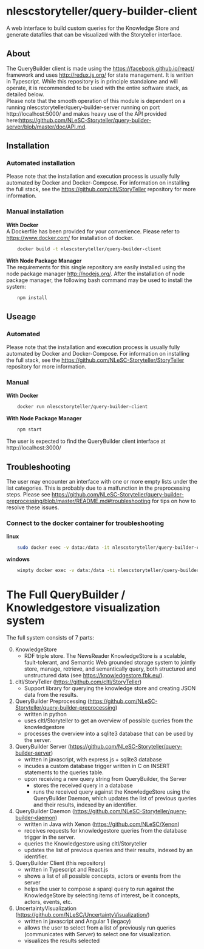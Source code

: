 # nlescstoryteller/query-builder-client
A web interface to build custom queries for the Knowledge Store and generate datafiles that can be visualized with the Storyteller interface.

## About
The QueryBuilder client is made using the https://facebook.github.io/react/ framework and uses http://redux.js.org/ for state management. It is written in Typescript. While this repository is in principle standalone and will operate, it is recommended to be used with the entire software stack, as detailed below.   
Please note that the smooth operation of this module is dependent on a running nlescstoryteller/query-builder-server running on port http://localhost:5000/ and makes heavy use of the API provided here:https://github.com/NLeSC-Storyteller/query-builder-server/blob/master/doc/API.md. 

## Installation
### Automated installation
Please note that the installation and execution process is usually fully automated by Docker and Docker-Compose. For information on installing the full stack, see the https://github.com/cltl/StoryTeller repository for more information.

### Manual installation
**With Docker**  
A Dockerfile has been provided for your convenience. Please refer to https://www.docker.com/ for installation of docker.
```bash
    docker build -t nlescstoryteller/query-builder-client
```

**With Node Package Manager**  
The requirements for this single repository are easily installed using the node package manager http://nodejs.org/. 
After the installation of node package manager, the following bash command may be used to install the system:
```bash
    npm install    
```

## Useage
### Automated
Please note that the installation and execution process is usually fully automated by Docker and Docker-Compose. For information on installing the full stack, see the https://github.com/NLeSC-Storyteller/StoryTeller repository for more information.

### Manual
**With Docker**  
```bash
    docker run nlescstoryteller/query-builder-client
```

**With Node Package Manager**  
```bash
    npm start
```

The user is expected to find the QueryBuilder client interface at http://localhost:3000/

## Troubleshooting
The user may encounter an interface with one or more empty lists under the list categories. This is probably due to a malfunction in the preprocessing steps. Please see https://github.com/NLeSC-Storyteller/query-builder-preprocessing/blob/master/README.md#troubleshooting for tips on how to resolve these issues.

### Connect to the docker container for troubleshooting
**linux**
```bash
    sudo docker exec -v data:/data -it nlescstoryteller/query-builder-client /bin/bash
```

**windows**
```bash
    winpty docker exec -v data:/data -ti nlescstoryteller/query-builder-client //bin/bash
```

# The Full QueryBuilder / Knowledgestore visualization system
The full system consists of 7 parts:

0. KnowledgeStore
    - RDF triple store. The NewsReader KnowledgeStore is a scalable, fault-tolerant, and Semantic Web grounded storage system to jointly store, manage, retrieve, and semantically query, both structured and unstructured data (see https://knowledgestore.fbk.eu/).
1. cltl/StoryTeller (https://github.com/cltl/StoryTeller)
    - Support library for querying the knowledge store and creating JSON data from the results.
2. QueryBuilder Preprocessing (https://github.com/NLeSC-Storyteller/query-builder-preprocessing)
    - written in python
    - uses cltl/Storyteller to get an overview of possible queries from the knowledgestore
    - processes the overview into a sqlite3 database that can be used by the server.
3. QueryBuilder Server (https://github.com/NLeSC-Storyteller/query-builder-server)
    - written in javascript, with express.js + sqlite3 database
    - incudes a custom database trigger written in C on INSERT statements to the queries table.
    - upon receiving a new query string from QueryBuilder, the Server
        - stores the received query in a database
        - runs the received query against the KnowledgeStore using the QueryBuilder Daemon, which updates the list of previous queries and their results, indexed by an identifier.
4. QueryBuilder Daemon (https://github.com/NLeSC-Storyteller/query-builder-daemon)
    - written in Java with Xenon (https://github.com/NLeSC/Xenon)
    - receives requests for knowledgestore queries from the database trigger in the server.
    - queries the Knowledgestore using cltl/Storyteller
    - updates the list of previous queries and their results, indexed by an identifier.
5. QueryBuilder Client (this repository)
    - written in Typescript and React.js
    - shows a list of all possible concepts, actors or events from the server
    - helps the user to compose a sparql query to run against the KnowledgeStore by selecting items of interest, be it concepts, actors, events, etc.
6. UncertaintyVisualization (https://github.com/NLeSC/UncertaintyVisualization/)
    - written in javascript and Angular 1 (legacy)
    - allows the user to select from a list of previously run queries (communicates with Server) to select one for visualization.
    - visualizes the results selected





